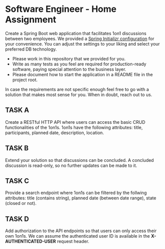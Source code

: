 # Software Engineer - Home Assignment
Create a Spring Boot web application that facilitates 1on1 discussions between two
employees. 
We provided a [Spring Initializr configuration](https://start.spring.io/#!type=gradle-project&language=kotlin&platformVersion=3.4.0&packaging=jar&jvmVersion=16&groupId=com.getbridge&artifactId=homework&name=homework&description=&packageName=com.getbridge.homework&dependencies=web,devtools,data-jpa)
for your convenience. You can adjust the settings to your liking and select your preferred DB technology.
* Please work in this repository that we provided for you.
* Write as many tests as you feel are required for production-ready software, paying special attention to the business layer.
* Please document how to start the application in a README file in the project root.

In case the requirements are not specific enough feel free to go with a solution that makes most
sense for you. When in doubt, reach out to us.
## TASK A
Create a RESTful HTTP API where users can access the basic CRUD functionalities of the 1on1s.
1on1s have the following attributes: title, participants, planned date, description, location.
## TASK B
Extend your solution so that discussions can be concluded. A concluded discussion is read-only, so no further updates can be made to it.
## TASK C
Provide a search endpoint where 1on1s can be filtered by the follwing attributes: title (contains string),
planned date (between date range), state (closed or not).
## TASK D
Add authorization to the API endpoints so that users can only access their own 1on1s. We can
assume the authenticated user ID is available in the **X-AUTHENTICATED-USER** request header.
